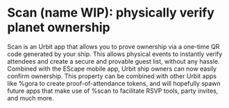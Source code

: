 #  Scan (name WIP): physically verify planet ownership

Scan is an Urbit app that allows you to prove ownership via a one-time QR code generated by your ship. This allows physical events to instantly verify attendees and create a secure and provable guest list, without any hassle. Combined with the EScape mobile app, Urbit ship owners can now easily confirm ownership. This property can be combined with other Urbit apps like %gora to create proof-of-attendance tokens, and will hopefully spawn future apps that make use of %scan to facilitate RSVP tools, party invites, and much more.

